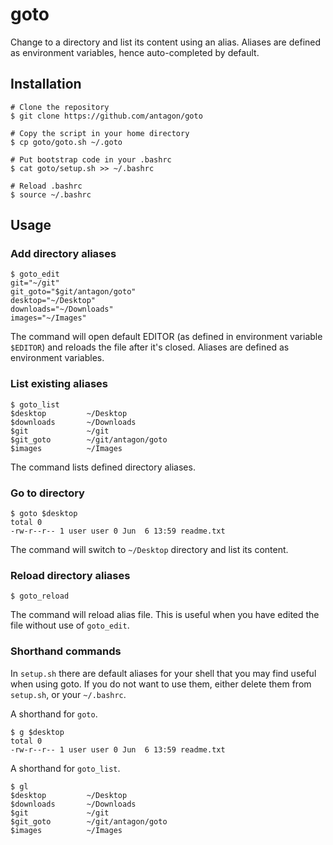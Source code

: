 # goto

Change to a directory and list its content using an alias. Aliases are defined as environment variables, hence auto-completed by default.

## Installation

```
# Clone the repository
$ git clone https://github.com/antagon/goto

# Copy the script in your home directory
$ cp goto/goto.sh ~/.goto

# Put bootstrap code in your .bashrc
$ cat goto/setup.sh >> ~/.bashrc

# Reload .bashrc
$ source ~/.bashrc
```

## Usage

### Add directory aliases

```
$ goto_edit
git="~/git"
git_goto="$git/antagon/goto"
desktop="~/Desktop"
downloads="~/Downloads"
images="~/Images"
```

The command will open default EDITOR (as defined in environment variable
`$EDITOR`) and reloads the file after it's closed. Aliases are defined as
environment variables.

### List existing aliases

```
$ goto_list
$desktop         ~/Desktop
$downloads       ~/Downloads
$git             ~/git
$git_goto        ~/git/antagon/goto
$images          ~/Images
```

The command lists defined directory aliases.

### Go to directory

```
$ goto $desktop
total 0
-rw-r--r-- 1 user user 0 Jun  6 13:59 readme.txt
```

The command will switch to `~/Desktop` directory and list its content.

### Reload directory aliases

```
$ goto_reload
```

The command will reload alias file. This is useful when you have edited the file without use of `goto_edit`.

### Shorthand commands

In `setup.sh` there are default aliases for your shell that you may find useful when using goto. If you do not want to use them, either delete them from `setup.sh`, or your `~/.bashrc`.

A shorthand for `goto`.

```
$ g $desktop
total 0
-rw-r--r-- 1 user user 0 Jun  6 13:59 readme.txt
```

A shorthand for `goto_list`.

```
$ gl
$desktop         ~/Desktop
$downloads       ~/Downloads
$git             ~/git
$git_goto        ~/git/antagon/goto
$images          ~/Images
```

